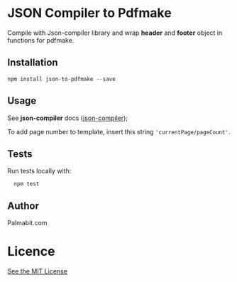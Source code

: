 # JSON Compiler to Pdfmake

Compile with Json-compiler library and wrap **header** and **footer** object in functions for pdfmake.

## Installation

```
npm install json-to-pdfmake --save
```

## Usage

See **json-compiler** docs ([json-compiler](https://github.com/Palmabit-IT/json-compiler));

To add page number to template, insert this string ```'currentPage/pageCount'```.

## Tests

Run tests locally with:

```
  npm test
```

## Author

Palmabit.com

# Licence

[See the MIT License](http://opensource.org/licenses/MIT)
